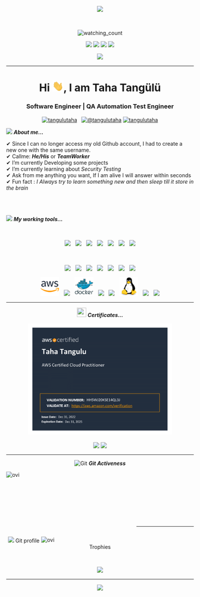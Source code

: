 
<p align="center">
  <img src="https://user-images.githubusercontent.com/74038190/225813708-98b745f2-7d22-48cf-9150-083f1b00d6c9.gif" height="400" />
 
</p>
<br>

<p align="center"> 
<img src="https://komarev.com/ghpvc/?username=LaptopRecai&color=orange" alt="watching_count" />
 </p>
 <p align="center">
  <img src="https://img.shields.io/badge/Age-27-blue" />
  <img src="https://img.shields.io/badge/Focus-Test%20Engineering-brightgreen" />
  <img src="https://img.shields.io/badge/Lives-Turkey-brightgreen" />
  <img src="https://img.shields.io/badge/Languages-Turkish%20%26%20English-brightgreen" />
  <p align="center"> 
  <img src="https://dcbadge.vercel.app/api/shield/216917706392207361" height="25" />
   </p>
</p>
<hr>
<h1 align="center">Hi <img src="https://raw.githubusercontent.com/ABSphreak/ABSphreak/master/gifs/Hi.gif" width="30px">, I am Taha Tangülü </h1>
<h3 align="center">Software Engineer | QA Automation Test Engineer</h3>
<p align="center">
<a href="https://www.linkedin.com/in/tahatangulu/" target="blank"><img align="center" src="https://upload.wikimedia.org/wikipedia/commons/thumb/8/81/LinkedIn_icon.svg/2048px-LinkedIn_icon.svg.png" alt="tangulutaha" height="40" width="40" /></a> &nbsp
<a href="https://www.hackerrank.com/tangulutaha" target="blank"><img align="center" src="https://cdn.worldvectorlogo.com/logos/hackerrank.svg" alt="@tangulutaha" height="40" width="40" /></a>
<a href="https://www.kaggle.com/tahatangl" target="blank"><img align="center" src="https://cdn4.iconfinder.com/data/icons/logos-and-brands/512/189_Kaggle_logo_logos-512.png" alt="tangulutaha" height="40" width="40" /></a>
<!--<a href="https://www.instagram.com/tangulutaha/" target="blank"><img align="center" src="https://proofmart.com/wp-content/uploads/2021/06/instagram-10-low.png" alt="insta_ovindu" height="30" width="40" /></a>
<a href="https://www.facebook.com/tahatangulu/" target="blank"><img align="center" src="https://i.pinimg.com/originals/b7/63/69/b763699fd1fa3bfb374442593ae642e1.png" alt="fb_ovindu" height="30" width="40" /></a>
<a href = "mailto: tangulutaha@gmail.com"><img align="center" src="https://mecanicadorrego.net/wp-content/uploads/2020/04/gmail-icon-png-black-7.png" height="30" width="40" /></a> -->
</p>
</p>


<!--
<p align="center">
  <em>Turkey (" Wisdom is all wealth ")</a>. <br>
    <b>a passionate self-learner</b> <img src="https://github.com/TheDudeThatCode/TheDudeThatCode/blob/master/Assets/Developer.gif" width="30px"> and a <b>Machine Learning Engineer</b>&nbsp;<img src="https://github.com/TheDudeThatCode/TheDudeThatCode/blob/master/Assets/Designer.gif" width="36px">&nbsp,<br>who is <b>obsessed</b>
    with <b>Data science</b> and always looking to find patterns of which are hidden in the data 
  </em> 
  <br>
  <img src="https://media.giphy.com/media/gH3LO09IOiZIqePwv9/giphy.gif" width="50" /> <b><i align="center">Thought : "Life is full of choices…choose wisely!”</i></b> <img src="https://media.giphy.com/media/qjqUcgIyRjsl2/giphy.gif" width="50" />
</p>
<br><br>
<img align="right" width=200px height=200px alt="side_sticker" src="https://media.giphy.com/media/TEnXkcsHrP4YedChhA/giphy.gif" />
-->
<img src="https://media.giphy.com/media/iY8CRBdQXODJSCERIr/giphy.gif" width="30px">&nbsp;***About me...***

✔ Since I can no longer access my old Github account, I had to create a new one with the same username. <br>
✔ Callme: ***He/His*** or ***TeamWorker*** <br>
✔ I’m currently Developing some projects<br>
✔ I’m currently learning about *Security Testing*<br>
✔ Ask from me anything you want, If I am alive I will answer within seconds<br>
✔ Fun fact : *I Always try to learn something new and then sleep till it store in the brain*<br><br><br><br>
 

<img src="https://media.giphy.com/media/iY8CRBdQXODJSCERIr/giphy.gif" width="30px">&nbsp;***My working tools...***
<p align="center">
<img height="50" src="https://www.vectorlogo.zone/logos/git-scm/git-scm-ar21.svg">
<img height="50" width="5px" src="https://www.blondiebliss.co.ke/wp-content/uploads/2020/02/vertical-black-line-png-18.png">
<img height="50" src="https://www.vectorlogo.zone/logos/java/java-ar21.svg">
<img height="50" width="5px" src="https://www.blondiebliss.co.ke/wp-content/uploads/2020/02/vertical-black-line-png-18.png">
<img height="50" src="https://seeklogo.com/images/S/selenium-logo-A1B53CEFB0-seeklogo.com.png">
<img height="50" width="5px" src="https://www.blondiebliss.co.ke/wp-content/uploads/2020/02/vertical-black-line-png-18.png">
<img height="30" src="https://gauge.org/assets/images/gauge-logo_white.svg">
<img height="50" width="5px" src="https://www.blondiebliss.co.ke/wp-content/uploads/2020/02/vertical-black-line-png-18.png">
<img height="50" src="https://www.vectorlogo.zone/logos/jenkins/jenkins-ar21.svg">
<img height="50" width="5px" src="https://www.blondiebliss.co.ke/wp-content/uploads/2020/02/vertical-black-line-png-18.png">
<img height="50" src="https://www.vectorlogo.zone/logos/python/python-ar21.svg">
<img height="50" width="5px" src="https://www.blondiebliss.co.ke/wp-content/uploads/2020/02/vertical-black-line-png-18.png">
<img height="50" src="https://www.vectorlogo.zone/logos/javascript/javascript-ar21.svg">
<a></a> <!-- Bu satırı ekledik -->
<p align="center">
<img height="50" src="https://www.vectorlogo.zone/logos/mongodb/mongodb-ar21.svg">
<img height="50" width="5px" src="https://www.blondiebliss.co.ke/wp-content/uploads/2020/02/vertical-black-line-png-18.png">
<img height="50" src="https://www.vectorlogo.zone/logos/mysql/mysql-ar21.svg">
<img height="50" width="5px" src="https://www.blondiebliss.co.ke/wp-content/uploads/2020/02/vertical-black-line-png-18.png">
<img height="50" src="https://www.vectorlogo.zone/logos/sqlite/sqlite-ar21.svg">
<img height="50" width="5px" src="https://www.blondiebliss.co.ke/wp-content/uploads/2020/02/vertical-black-line-png-18.png">
<img height="50" src="https://www.vectorlogo.zone/logos/w3_html5/w3_html5-ar21.svg">
<img height="50" width="5px" src="https://www.blondiebliss.co.ke/wp-content/uploads/2020/02/vertical-black-line-png-18.png">
<img height="50" src="https://www.vectorlogo.zone/logos/w3_css/w3_css-ar21.svg">
<img height="50" width="5px" src="https://www.blondiebliss.co.ke/wp-content/uploads/2020/02/vertical-black-line-png-18.png">
<img height="50" src="https://www.vectorlogo.zone/logos/lua/lua-ar21.svg">
<img height="50" width="5px" src="https://www.blondiebliss.co.ke/wp-content/uploads/2020/02/vertical-black-line-png-18.png">
<img height="50" src="https://www.vectorlogo.zone/logos/heroku/heroku-ar21.svg">
</p>
<p align="center">
<img height="50" src="https://raw.githubusercontent.com/devicons/devicon/master/icons/amazonwebservices/amazonwebservices-original-wordmark.svg">
  <img height="50" width="5px" src="https://www.blondiebliss.co.ke/wp-content/uploads/2020/02/vertical-black-line-png-18.png">
<img height="50" src="https://www.vectorlogo.zone/logos/microsoft_azure/microsoft_azure-icon.svg">
  <img height="50" width="5px" src="https://www.blondiebliss.co.ke/wp-content/uploads/2020/02/vertical-black-line-png-18.png">
<img height="50" src="https://raw.githubusercontent.com/devicons/devicon/master/icons/docker/docker-original-wordmark.svg">
  <img height="50" width="5px" src="https://www.blondiebliss.co.ke/wp-content/uploads/2020/02/vertical-black-line-png-18.png">
<img height="50" src="https://www.vectorlogo.zone/logos/grafana/grafana-icon.svg">
  <img height="50" width="5px" src="https://www.blondiebliss.co.ke/wp-content/uploads/2020/02/vertical-black-line-png-18.png">
<img height="50" src="https://www.vectorlogo.zone/logos/kubernetes/kubernetes-icon.svg">
  <img height="50" width="5px" src="https://www.blondiebliss.co.ke/wp-content/uploads/2020/02/vertical-black-line-png-18.png">
<img height="50" src="https://raw.githubusercontent.com/devicons/devicon/master/icons/linux/linux-original.svg">
  <img height="50" width="5px" src="https://www.blondiebliss.co.ke/wp-content/uploads/2020/02/vertical-black-line-png-18.png">
<img height="50" src="https://www.svgrepo.com/show/303229/microsoft-sql-server-logo.svg">
  <img height="50" width="5px" src="https://www.blondiebliss.co.ke/wp-content/uploads/2020/02/vertical-black-line-png-18.png">
<img height="50" src="https://www.vectorlogo.zone/logos/travis-ci/travis-ci-icon.svg">
</p>
 
      
<hr>
<p align="center">
<img src="https://c.tenor.com/vdYY5LRBJpQAAAAi/approve.gif" height="25px" width="25px">&nbsp;<b><i>Certificates...</i></b>
 </p>

<p align="center">
<img height="300" src="https://github.com/TahaTangulu/TahaTangulu/blob/main/AWS%20Certified%20Cloud%20Practitioner%20certificate%20(1)-1.png">
<br><br>
<img height="300" src="https://github.com/TahaTangulu/TahaTangulu/blob/main/python.png?raw=true">
<img height="300" src="https://github.com/TahaTangulu/TahaTangulu/blob/main/sql.png?raw=true">

     
  <hr>
 <p align="center">
 <img src="https://media.giphy.com/media/W5eoZHPpUx9sapR0eu/giphy.gif" width="30px" alt="Git"/>&nbsp;<i><b>Git Activeness</b></i></p>
 
<p><img align="left" height="175" width="350" src="https://github-readme-stats.vercel.app/api/top-langs?username=TahaTangulu&show_icons=true&locale=en&layout=compact&theme=tokyonight" alt="ovi" /></p>
<p>&nbsp;<img align="right" src="https://github-readme-stats.vercel.app/api?username=TahaTangulu&show_icons=true&locale=en&theme=tokyonight" alt="ovi" width="410" /></p>
<br><br><br><br><br>
</br>

<hr>


<p align="center"><img src="https://media.giphy.com/media/QaMcXSekUWx7aogAUr/giphy.gif" width="30" />&nbsp;Git profile Trophies</p><br>
<p align="center"><img src="https://github-profile-trophy.vercel.app/?username=TahaTangulu&theme=juicyfresh&no-bg=true"  </p>
  
<hr>

<p align="center"><img src="https://spotify-github-profile.vercel.app/api/view?uid=tahatangulu&cover_image=true&theme=default&show_offline=false&background_color=121212&bar_color_cover=false"</p>
